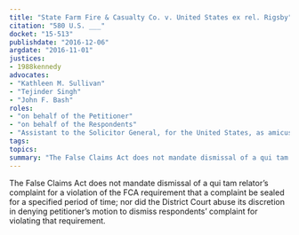 ```yaml
---
title: "State Farm Fire & Casualty Co. v. United States ex rel. Rigsby"
citation: "580 U.S. ___"
docket: "15-513"
publishdate: "2016-12-06"
argdate: "2016-11-01"
justices:
- 1988kennedy
advocates:
- "Kathleen M. Sullivan"
- "Tejinder Singh"
- "John F. Bash"
roles:
- "on behalf of the Petitioner"
- "on behalf of the Respondents"
- "Assistant to the Solicitor General, for the United States, as amicus curiae, supporting the Respondents"
tags:
topics:
summary: "The False Claims Act does not mandate dismissal of a qui tam relator’s complaint for a violation of the FCA requirement that a complaint be sealed for a specified period of time; nor did the District Court abuse its discretion in denying petitioner’s motion to dismiss respondents’ complaint for violating that requirement."
---
```

The False Claims Act does not mandate dismissal of a qui tam relator’s complaint for a violation of the FCA requirement that a complaint be sealed for a specified period of time; nor did the District Court abuse its discretion in denying petitioner’s motion to dismiss respondents’ complaint for violating that requirement.

